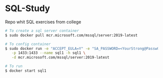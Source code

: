 # SQL-Study
Repo whit SQL exercises from college


```bash
# To create a sql server container
$ sudo docker pull mcr.microsoft.com/mssql/server:2019-latest

# To config container
$ sudo docker run -e "ACCEPT_EULA=Y" -e "SA_PASSWORD=<YourStrong@Passw0rd>" \
   -p 1433:1433 --name sql1 -h sql1 \
   -d mcr.microsoft.com/mssql/server:2019-latest

# To run
$ docker start sql1
```